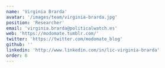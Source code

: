 ```yaml
---
name: 'Virginia Brarda'
avatar: '/images/team/virginia-brarda.jpg'
position: 'Researcher'
email: 'virginia.brarda@politicalwatch.es'
web: 'https://modomate.tumblr.com/'
twitter: 'https://twitter.com/modomate_blog'
github: ''
linkedin: 'http://www.linkedin.com/in/lic-virginia-brarda'
order: 6
---
```


